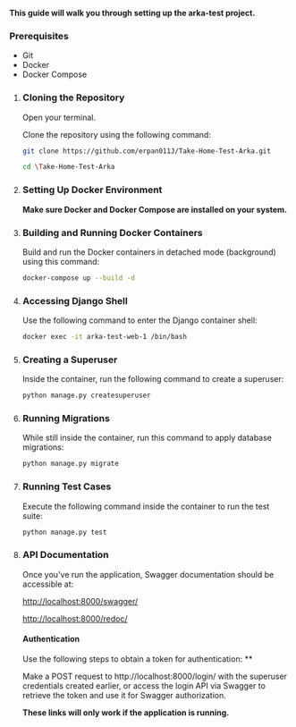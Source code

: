 **This guide will walk you through setting up the arka-test project.**
### <a name="_nz7oski21x0b"></a>**Prerequisites**
- Git
- Docker
- Docker Compose

1. ### <a name="_i2xjelgezc5v"></a>**Cloning the Repository**
   Open your terminal.

   Clone the repository using the following command:

   ```bash
   git clone https://github.com/erpan011J/Take-Home-Test-Arka.git
   ```

   ```bash
   cd \Take-Home-Test-Arka
   ```
1. ### <a name="_tnui462pesne"></a>**Setting Up Docker Environment**
   **Make sure Docker and Docker Compose are installed on your system.**
1. ### <a name="_mdn1dsdojiu2"></a>**Building and Running Docker Containers**
   Build and run the Docker containers in detached mode (background) using this command:

   ```bash
   docker-compose up --build -d
   ```

1. ### <a name="_uk2nzudc6n8e"></a>**Accessing Django Shell**
   Use the following command to enter the Django container shell:
   
   ```bash
   docker exec -it arka-test-web-1 /bin/bash
   ```

1. ### <a name="_l62s91xz3iv5"></a>**Creating a Superuser**
   Inside the container, run the following command to create a superuser:
   
   ```bash
   python manage.py createsuperuser
   ```
1. ### <a name="_q6ifut7hnvo4"></a>**Running Migrations**
   While still inside the container, run this command to apply database migrations:

   ```bash
   python manage.py migrate
   ```
   
1. ### <a name="_i5b4ss80ehy1"></a>**Running Test Cases**
   Execute the following command inside the container to run the test suite:
   
   ```bash
   python manage.py test
   ```

1. ### <a name="_vkgfk9dm9nbs"></a>**API Documentation**
   Once you've run the application, Swagger documentation should be accessible at:

   <http://localhost:8000/swagger/>
   
   <http://localhost:8000/redoc/>
   
   #### <a name="_uwm97detslcd"></a>**Authentication**
   Use the following steps to obtain a token for authentication:
   **
   
   Make a POST request to http://localhost:8000/login/ with the superuser credentials created earlier, or access the login API via Swagger to retrieve the token and use it for Swagger authorization.
   
   **These links will only work if the application is running.**

